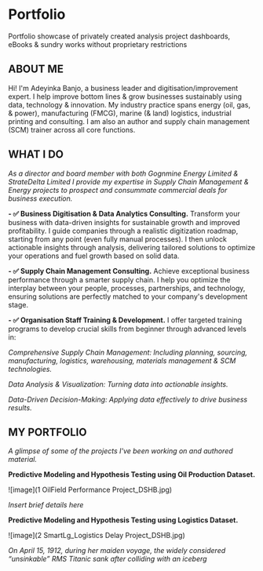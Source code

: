 # Portfolio
Portfolio showcase of privately created analysis project dashboards, eBooks & sundry works without proprietary restrictions 

## ABOUT ME
Hi! I'm Adeyinka Banjo, a business leader and digitisation/improvement expert. I help improve bottom lines & grow businesses sustainably using data, technology & innovation. 
My industry practice spans energy (oil, gas, & power), manufacturing (FMCG), marine (& land) logistics, industrial printing and consulting. I am also an author and supply chain management (SCM) trainer across all core functions. 

## WHAT I DO
*As a director and board member with both Gognmine Energy Limited & StrateDelta Limited I provide my expertise in Supply Chain Management & Energy projects to prospect and consummate commercial deals for business execution.*

**- ✅ Business Digitisation & Data Analytics Consulting.**
Transform your business with data-driven insights for sustainable growth and improved profitability. I guide companies through a realistic digitization roadmap, starting from any point (even fully manual processes). I then unlock actionable insights through analysis, delivering tailored solutions to optimize your operations and fuel growth based on solid data.

**- ✅ Supply Chain Management Consulting.**
Achieve exceptional business performance through a smarter supply chain. I help you optimize the interplay between your people, processes, partnerships, and technology, ensuring solutions are perfectly matched to your company's development stage.

**- ✅ Organisation Staff Training & Development.**
I offer targeted training programs to develop crucial skills from beginner through advanced levels in:

*Comprehensive Supply Chain Management: Including planning, sourcing, manufacturing, logistics, warehousing, materials management & SCM technologies.*

*Data Analysis & Visualization: Turning data into actionable insights.*

*Data-Driven Decision-Making: Applying data effectively to drive business results.*

## MY PORTFOLIO

*A glimpse of some of the projects I've been working on and authored material.*

**Predictive Modeling and Hypothesis Testing using Oil Production Dataset.**

![image](1 OilField Performance Project_DSHB.jpg)

*Insert brief details here*


**Predictive Modeling and Hypothesis Testing using Logistics Dataset.**

![image](2 SmartLg_Logistics Delay Project_DSHB.jpg)

*On April 15, 1912, during her maiden voyage, the widely considered
“unsinkable” RMS Titanic sank after colliding with an iceberg*
